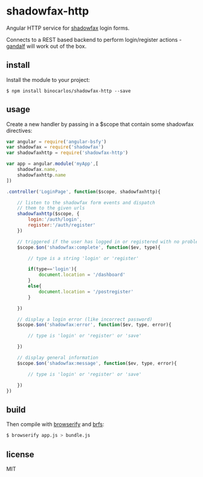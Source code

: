 shadowfax-http
==============

Angular HTTP service for [shadowfax](https://github.com/binocarlos/shadowfax) login forms.

Connects to a REST based backend to perform login/register actions - [gandalf](https://github.com/binocarlos/gandalf) will work out of the box.

## install

Install the module to your project:

```
$ npm install binocarlos/shadowfax-http --save
```

## usage

Create a new handler by passing in a $scope that contain some shadowfax directives:

```js
var angular = require('angular-bsfy')
var shadowfax = require('shadowfax')
var shadowfaxhttp = require('shadowfax-http')

var app = angular.module('myApp',[
    shadowfax.name,
    shadowfaxhttp.name
])

.controller('LoginPage', function($scope, shadowfaxhttp){

	// listen to the shadowfax form events and dispatch
	// them to the given urls
	shadowfaxhttp($scope, {
		login:'/auth/login',
		register:'/auth/register'
	})

	// triggered if the user has logged in or registered with no problems
	$scope.$on('shadowfax:complete', function($ev, type){

		// type is a string 'login' or 'register'

		if(type=='login'){
			document.location = '/dashboard'
		}
		else{
			document.location = '/postregister'	
		}

	})

	// display a login error (like incorrect password)
	$scope.$on('shadowfax:error', function($ev, type, error){

		// type is 'login' or 'register' or 'save'

	})

	// display general information
	$scope.$on('shadowfax:message', function($ev, type, error){

		// type is 'login' or 'register' or 'save'

	})
})
```

## build

Then compile with [browserify](https://github.com/substack/node-browserify) and [brfs](https://github.com/substack/brfs):

```bash
$ browserify app.js > bundle.js
```

## license

MIT